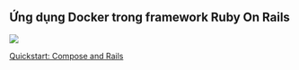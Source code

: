 ## Ứng dụng Docker trong framework Ruby On Rails

![](https://user-images.githubusercontent.com/49421807/60308227-1ccc8e00-9972-11e9-8227-e9879d3e3a06.png)

[Quickstart: Compose and Rails](https://docs.docker.com/compose/rails)